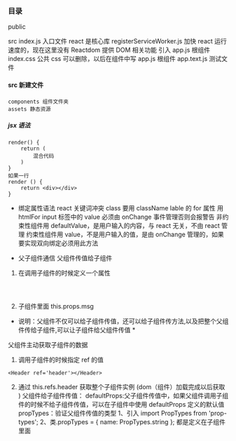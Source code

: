 ### 目录

public

src
index.js 入口文件
react 是核心库
registerServiceWorker.js 加快 react 运行速度的，现在这里没有
Reactdom 提供 DOM 相关功能
引入 app.js 根组件
index.css 公共 css 可以删除，以后在组件中写
app.js 根组件
app.text.js 测试文件

#### src 新建文件

    components 组件文件夹
    assets 静态资源

##### jsx 语法

```
render() {
    return (
        混合代码
    )
}
如果一行
render () {
    return <div></div>
}
```

- 绑定属性语法 react 关键词冲突
  class 要用 className
  lable 的 for 属性 用 htmlFor
  input 标签中的 value 必须由 onChange 事件管理否则会报警告
  非约束性组件用 defaultValue，是用户输入的内容，与 react 无关，不由 react 管理
  约束性组件用 value，不是用户输入的值，是由 onChange 管理的，如果要实现双向绑定必须用此方法

- 父子组件通信
  父组件传值给子组件

1. 在调用子组件的时候定义一个属性 <Header msg='首页'></Header>
2. 子组件里面 this.props.msg

- 说明：父组件不仅可以给子组件传值，还可以给子组件传方法,以及把整个父组件传给子组件,可以让子组件给父组件传值 \*

父组件主动获取子组件的数据

1. 调用子组件的时候指定 ref 的值

```
<Header ref='header'></Header>
```

2. 通过 this.refs.header 获取整个子组件实例 (dom（组件）加载完成以后获取 )
   父组件给子组件传值：
   defaultProps:父子组件传值中，如果父组件调用子组件的时候不给子组件传值，可以在子组件中使用 defaultProps 定义的默认值
   propTypes：验证父组件传值的类型
   1、引入 import PropTypes from 'prop-types';
   2、类.propTypes = {
   name: PropTypes.string
   };
   都是定义在子组件里面
